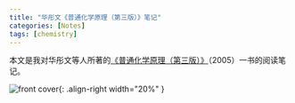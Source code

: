 ```yaml
---
title: "华彤文《普通化学原理（第三版）》笔记"
categories: [Notes]
tags: [chemistry]
---
```


本文是我对华彤文等人所著的[《普通化学原理（第三版）》](https://book.douban.com/subject/1416241/)（2005）一书的阅读笔记。

![front cover](https://img9.doubanio.com/view/subject/s/public/s26674844.jpg){: .align-right width="20%" }
